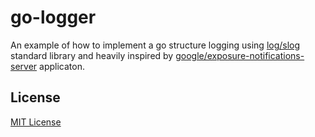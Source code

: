 # go-logger

An example of how to implement a go structure logging using [log/slog](https://go.dev/blog/slog) standard library and heavily inspired by [google/exposure-notifications-server](https://github.com/google/exposure-notifications-server/blob/main/pkg/logging/logger.go) applicaton.

## License

[MIT License](./LICENSE)
